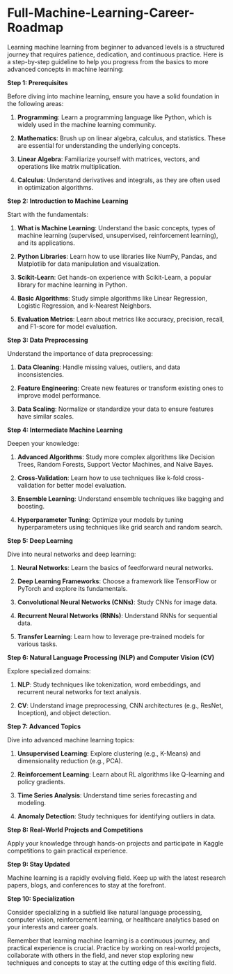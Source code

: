 # Full-Machine-Learning-Career-Roadmap

Learning machine learning from beginner to advanced levels is a structured journey that requires patience, dedication, and continuous practice. Here is a step-by-step guideline to help you progress from the basics to more advanced concepts in machine learning:

**Step 1: Prerequisites**

Before diving into machine learning, ensure you have a solid foundation in the following areas:

1. **Programming**: Learn a programming language like Python, which is widely used in the machine learning community.
   
2. **Mathematics**: Brush up on linear algebra, calculus, and statistics. These are essential for understanding the underlying concepts.

3. **Linear Algebra**: Familiarize yourself with matrices, vectors, and operations like matrix multiplication.

4. **Calculus**: Understand derivatives and integrals, as they are often used in optimization algorithms.

**Step 2: Introduction to Machine Learning**

Start with the fundamentals:

1. **What is Machine Learning**: Understand the basic concepts, types of machine learning (supervised, unsupervised, reinforcement learning), and its applications.

2. **Python Libraries**: Learn how to use libraries like NumPy, Pandas, and Matplotlib for data manipulation and visualization.

3. **Scikit-Learn**: Get hands-on experience with Scikit-Learn, a popular library for machine learning in Python.

4. **Basic Algorithms**: Study simple algorithms like Linear Regression, Logistic Regression, and k-Nearest Neighbors.

5. **Evaluation Metrics**: Learn about metrics like accuracy, precision, recall, and F1-score for model evaluation.

**Step 3: Data Preprocessing**

Understand the importance of data preprocessing:

1. **Data Cleaning**: Handle missing values, outliers, and data inconsistencies.

2. **Feature Engineering**: Create new features or transform existing ones to improve model performance.

3. **Data Scaling**: Normalize or standardize your data to ensure features have similar scales.

**Step 4: Intermediate Machine Learning**

Deepen your knowledge:

1. **Advanced Algorithms**: Study more complex algorithms like Decision Trees, Random Forests, Support Vector Machines, and Naive Bayes.

2. **Cross-Validation**: Learn how to use techniques like k-fold cross-validation for better model evaluation.

3. **Ensemble Learning**: Understand ensemble techniques like bagging and boosting.

4. **Hyperparameter Tuning**: Optimize your models by tuning hyperparameters using techniques like grid search and random search.

**Step 5: Deep Learning**

Dive into neural networks and deep learning:

1. **Neural Networks**: Learn the basics of feedforward neural networks.

2. **Deep Learning Frameworks**: Choose a framework like TensorFlow or PyTorch and explore its fundamentals.

3. **Convolutional Neural Networks (CNNs)**: Study CNNs for image data.

4. **Recurrent Neural Networks (RNNs)**: Understand RNNs for sequential data.

5. **Transfer Learning**: Learn how to leverage pre-trained models for various tasks.

**Step 6: Natural Language Processing (NLP) and Computer Vision (CV)**

Explore specialized domains:

1. **NLP**: Study techniques like tokenization, word embeddings, and recurrent neural networks for text analysis.

2. **CV**: Understand image preprocessing, CNN architectures (e.g., ResNet, Inception), and object detection.

**Step 7: Advanced Topics**

Dive into advanced machine learning topics:

1. **Unsupervised Learning**: Explore clustering (e.g., K-Means) and dimensionality reduction (e.g., PCA).

2. **Reinforcement Learning**: Learn about RL algorithms like Q-learning and policy gradients.

3. **Time Series Analysis**: Understand time series forecasting and modeling.

4. **Anomaly Detection**: Study techniques for identifying outliers in data.

**Step 8: Real-World Projects and Competitions**

Apply your knowledge through hands-on projects and participate in Kaggle competitions to gain practical experience.

**Step 9: Stay Updated**

Machine learning is a rapidly evolving field. Keep up with the latest research papers, blogs, and conferences to stay at the forefront.

**Step 10: Specialization**

Consider specializing in a subfield like natural language processing, computer vision, reinforcement learning, or healthcare analytics based on your interests and career goals.

Remember that learning machine learning is a continuous journey, and practical experience is crucial. Practice by working on real-world projects, collaborate with others in the field, and never stop exploring new techniques and concepts to stay at the cutting edge of this exciting field.
